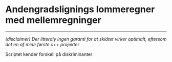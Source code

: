 # Andengradslignings lommeregner med mellemregninger
__________________________________________________
*_(disclaimer)_*
_Der litteraly ingen garanti for at skidtet virker optimalt, eftersom det en af mine første c++ projekter_


Scriptet kender forskell på diskriminanter 
